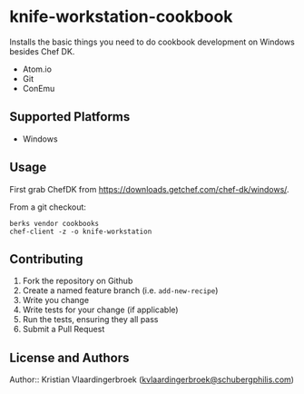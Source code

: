 # knife-workstation-cookbook

Installs the basic things you need to do cookbook development on Windows besides Chef DK.

* Atom.io
* Git
* ConEmu

## Supported Platforms

* Windows

## Usage

First grab ChefDK from https://downloads.getchef.com/chef-dk/windows/.

From a git checkout:

```
berks vendor cookbooks
chef-client -z -o knife-workstation
```

## Contributing

1. Fork the repository on Github
2. Create a named feature branch (i.e. `add-new-recipe`)
3. Write you change
4. Write tests for your change (if applicable)
5. Run the tests, ensuring they all pass
6. Submit a Pull Request

## License and Authors

Author:: Kristian Vlaardingerbroek (<kvlaardingerbroek@schubergphilis.com>)
